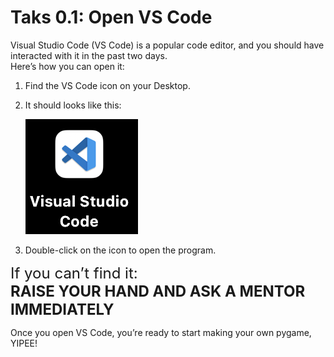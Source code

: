 # Taks 0.1: Open VS Code

Visual Studio Code (VS Code) is a popular code editor, and you should have interacted with it in the past two days.  
Here’s how you can open it:

1. Find the VS Code icon on your Desktop.
2. It should looks like this:

    ![VS Code Icon](../images/VS_Code.png)

3. Double-click on the icon to open the program.

<span style="font-size: 24px;">If you can’t find it:</span>  
<span style="font-size: 24px;">**RAISE YOUR HAND AND ASK A MENTOR IMMEDIATELY**</span>

Once you open VS Code, you’re ready to start making your own pygame, YIPEE!

